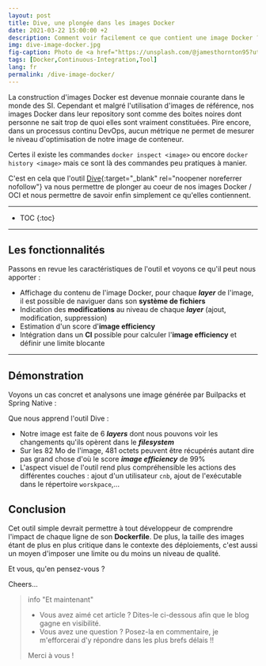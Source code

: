 ```yaml
---
layout: post
title: Dive, une plongée dans les images Docker
date: 2021-03-22 15:00:00 +2
description: Comment voir facilement ce que contient une image Docker ? Dive est un outil qui permet d'explorer les répertoires et fichiers d'une image docker, les modifications apportées dans chaque couche de l'image et des informations pour réduire la taille de votre image.
img: dive-image-docker.jpg 
fig-caption: Photo de <a href="https://unsplash.com/@jamesthornton95?utm_source=unsplash&utm_medium=referral&utm_content=creditCopyText">James Thornton</a> sur <a href="https://unsplash.com/s/photos/diving?utm_source=unsplash&utm_medium=referral&utm_content=creditCopyText">Unsplash</a>
tags: [Docker,Continuous-Integration,Tool]
lang: fr
permalink: /dive-image-docker/
---
```


La construction d'images Docker est devenue monnaie courante dans le monde des SI. Cependant et malgré l'utilisation d'images de référence, nos images Docker dans leur repository sont comme des boites noires dont personne ne sait trop de quoi elles sont vraiment constituées. Pire encore, dans un processus continu DevOps, aucun métrique ne permet de mesurer le niveau d'optimisation de notre image de conteneur.

Certes il existe les commandes `docker inspect <image>` ou encore `docker history <image>` mais ce sont là des commandes peu pratiques à manier.

C'est en cela que l'outil [Dive](https://github.com/wagoodman/dive){:target="_blank" rel="noopener noreferrer nofollow"} va nous permettre de plonger au coeur de nos images Docker / OCI et nous permettre de savoir enfin simplement ce qu'elles contiennent. 


<hr class="hr-text" data-content="Plan">

* TOC
{:toc}

<hr class="hr-text" data-content="Fonctionnalités">

## Les fonctionnalités

Passons en revue les caractéristiques de l'outil et voyons ce qu'il peut nous apporter :  

- Affichage du contenu de l'image Docker, pour chaque ***layer*** de l'image, il est possible de naviguer dans son **système de fichiers** 
- Indication des **modifications** au niveau de chaque ***layer*** (ajout, modification, suppression)
- Estimation d'un score d'**image efficiency**
- Intégration dans un **CI** possible pour calculer l'**image efficiency** et définir une limite blocante

<hr class="hr-text" data-content="Démo">

## Démonstration 

Voyons un cas concret et analysons une image générée par Builpacks et Spring Native : 

<script id="asciicast-ra66cmrst0hNBQ9hngDpbaMUl" src="https://asciinema.org/a/ra66cmrst0hNBQ9hngDpbaMUl.js" async></script>

Que nous apprend l'outil Dive :
- Notre image est faite de 6 ***layers*** dont nous pouvons voir les changements qu'ils opèrent dans le ***filesystem***
- Sur les 82 Mo de l'image, 481 octets peuvent être récupérés autant dire pas grand chose d'où le score ***image efficiency*** de 99%
- L'aspect visuel de l'outil rend plus compréhensible les actions des différentes couches : ajout d'un utilisateur `cnb`, ajout de l'exécutable dans le répertoire `worskpace`,...


## Conclusion

Cet outil simple devrait permettre à tout développeur de comprendre l'impact de chaque ligne de son **Dockerfile**. De plus, la taille des images étant de plus en plus critique dans le contexte des déploiements, c'est aussi un moyen d'imposer une limite ou du moins un niveau de qualité.

Et vous, qu'en pensez-vous ?

Cheers...

> info "Et maintenant"
> * Vous avez aimé cet article ? Dites-le ci-dessous afin que le blog gagne en visibilité.
> * Vous avez une question ? Posez-la en commentaire, je m'efforcerai d'y répondre dans les plus brefs délais !!
> 
> Merci à vous !
>
